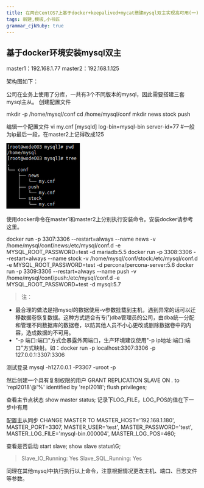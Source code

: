 ```yaml
---
title: 在两台CentOS7上基于docker+keepalived+mycat搭建mysql双主实现高可用(一)
tags: 新建,模板,小书匠
grammar_cjkRuby: true
---
```

## 基于docker环境安装mysql双主

master1：192.168.1.77
master2：192.168.1.125

架构图如下：



公司在业务上使用了分库，一共有3个不同版本的mysql，因此需要搭建三套mysql主从。
创建配置文件

mkdir -p /home/mysql/conf
cd /home/mysql/conf
mkdir news stock push

编辑一个配置文件
vi my.cnf
[mysqld]
log-bin=mysql-bin
server-id=77 #一般为ip最后一段，在master2上记得改成125

![配置文件目录](./images/1529977435928.png)

使用docker命令在master1和master2上分别执行安装命令。安装docker请参考这里。




docker run -p 3307:3306 --restart=always --name news -v /home/mysql/conf/news:/etc/mysql/conf.d -e MYSQL_ROOT_PASSWORD=test -d mariadb:5.5
docker run -p 3308:3306 --restart=always --name stock -v /home/mysql/conf/stock:/etc/mysql/conf.d -e MYSQL_ROOT_PASSWORD=test -d percona/percona-server:5.6
docker run -p 3309:3306 --restart=always --name push -v /home/mysql/conf/push:/etc/mysql/conf.d -e MYSQL_ROOT_PASSWORD=test -d mysql:5.7

>注：
* 最合理的做法是把mysql的数据使用-v参数挂载到主机，遇到异常的话可以迁移数据卷恢复数据。这种方式适合有专门dba管理员的公司，由dba统一分配和管理不同数据库的数据卷，以防其他人员不小心更改或删除数据卷中的内容，造成数据的不可用。
* "-p 端口:端口"方式会暴露外网端口，生产环境建议使用"-p ip地址:端口:端口"方式映射。如：docker run -p localhost:3307:3306 -p 127.0.0.1:3307:3306 


测试登录
mysql -h127.0.0.1 -P3307 -uroot -p

然后创建一个具有复制权限的用户
GRANT REPLICATION SLAVE ON *.* to 'repl2018'@'%' identified by 'repl2018';
flush privileges;

查看主节点状态
show master status;
记录下LOG_FILE，LOG_POS的值在下一步中有用


配置主从同步
CHANGE MASTER TO 
MASTER_HOST='192.168.1.180',
MASTER_PORT=3307,
MASTER_USER='test',
MASTER_PASSWORD='test',
MASTER_LOG_FILE='mysql-bin.000004',
MASTER_LOG_POS=460;

查看是否启动
start slave;
show slave status\G;
> Slave_IO_Running: Yes
Slave_SQL_Running: Yes

同理在其他mysql中执行执行以上命令，注意根据情况更改主机、端口、日志文件等参数。





